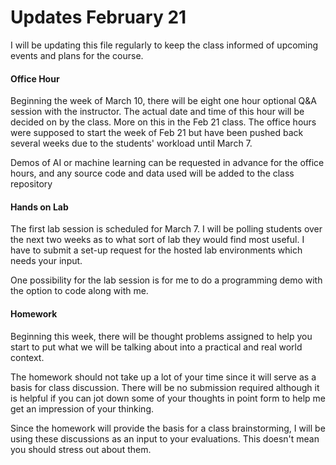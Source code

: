 # Updates February 21

I will be updating this file regularly to keep the class informed of upcoming events and plans for the course.

#### Office Hour

Beginning the week of March 10, there will be eight one hour optional Q&A session with the instructor. The actual date and time of this hour will be decided on by the class. More on this in the Feb 21 class. The office hours were supposed to start the week of Feb 21 but have been pushed back several weeks due to the students' workload until March 7.

Demos of AI or machine learning can be requested in advance for the office hours, and any source code and data used will be added to the class repository

#### Hands on Lab

The first lab session is scheduled for March 7. I will be polling students over the next two weeks as to what sort of lab they would find most useful. I have to submit a set-up request for the hosted lab environments which needs your input.

One possibility for the lab session is for me to do a programming demo with the option to code along with me.

#### Homework

Beginning this week, there will be thought problems assigned to help you start to put what we will be talking about into a practical and real world context.

The homework should not take up a lot of your time since it will serve as a basis for class discussion. There will be no submission required although it is helpful if you can jot down some of your thoughts in point form to help me get an impression of your thinking.

Since the homework will provide the basis for a class brainstorming, I will be using these discussions as an input to your evaluations. This doesn't mean you should stress out about them.


